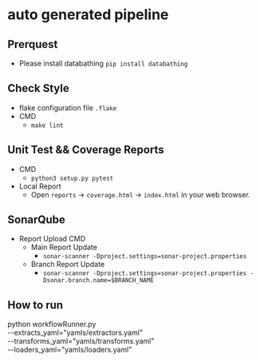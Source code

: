 # auto generated pipeline

## Prerquest
- Please install databathing `pip install databathing`

## Check Style
- flake configuration file `.flake`
- CMD
  - `make lint`
  
## Unit Test && Coverage Reports
- CMD 
  - `python3 setup.py pytest`
- Local Report
  - Open `reports` -> `coverage.html` -> `index.html` in your web browser.
  
## SonarQube
- Report Upload CMD
  - Main Report Update
    - `sonar-scanner -Dproject.settings=sonar-project.properties`
  - Branch Report Update
    - `sonar-scanner -Dproject.settings=sonar-project.properties -Dsonar.branch.name=$BRANCH_NAME`

## How to run
python workflowRunner.py \
--extracts_yaml="yamls/extractors.yaml" \
--transforms_yaml="yamls/transforms.yaml" \
--loaders_yaml="yamls/loaders.yaml"